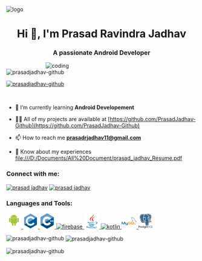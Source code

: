 ![logo](https://github.com/PrasadJadhav-Github/PrasadJadhav-Github/blob/main/Prasad%20jadhav.png)
<h1 align="center">Hi 👋, I'm Prasad Ravindra Jadhav</h1>
<h3 align="center">A passionate Android Developer</h3>

<img align="right" alt="coding" width="400" src="https://user-images.githubusercontent.com/55389276/140866485-8fb1c876-9a8f-4d6a-98dc-08c4981eaf70.gif">

<p align="left"> <img src="https://komarev.com/ghpvc/?username=prasadjadhav-github&label=Profile%20views&color=0e75b6&style=flat" alt="prasadjadhav-github" /> </p>

<p align="left"> <a href="https://github.com/ryo-ma/github-profile-trophy"><img src="https://github-profile-trophy.vercel.app/?username=prasadjadhav-github" alt="prasadjadhav-github" /></a> </p>

<p align="left"> <a href="https://twitter.com/" target="blank"><img src="https://img.shields.io/twitter/follow/?logo=twitter&style=for-the-badge" alt="" /></a> </p>

- 🌱 I’m currently learning **Android Developement**

- 👨‍💻 All of my projects are available at [https://github.com/PrasadJadhav-Github](https://github.com/PrasadJadhav-Github)

- 📫 How to reach me **prasadrjadhav11@gmail.com**

- 📄 Know about my experiences [file:///D:/Documents/All%20Document/prasad_jadhav_Resume.pdf](file:///D:/Documents/All%20Document/prasad_jadhav_Resume.pdf)

<h3 align="left">Connect with me:</h3>
<p align="left">
<a href="https://linkedin.com/in/prasad jadhav" target="blank"><img align="center" src="https://raw.githubusercontent.com/rahuldkjain/github-profile-readme-generator/master/src/images/icons/Social/linked-in-alt.svg" alt="prasad jadhav" height="30" width="40" /></a>
<a href="https://codesandbox.com/prasad jadhav" target="blank"><img align="center" src="https://raw.githubusercontent.com/rahuldkjain/github-profile-readme-generator/master/src/images/icons/Social/codesandbox.svg" alt="prasad jadhav" height="30" width="40" /></a>
</p>

<h3 align="left">Languages and Tools:</h3>
<p align="left"> <a href="https://developer.android.com" target="_blank" rel="noreferrer"> <img src="https://raw.githubusercontent.com/devicons/devicon/master/icons/android/android-original-wordmark.svg" alt="android" width="40" height="40"/> </a> <a href="https://www.cprogramming.com/" target="_blank" rel="noreferrer"> <img src="https://raw.githubusercontent.com/devicons/devicon/master/icons/c/c-original.svg" alt="c" width="40" height="40"/> </a> <a href="https://www.w3schools.com/cpp/" target="_blank" rel="noreferrer"> <img src="https://raw.githubusercontent.com/devicons/devicon/master/icons/cplusplus/cplusplus-original.svg" alt="cplusplus" width="40" height="40"/> </a> <a href="https://firebase.google.com/" target="_blank" rel="noreferrer"> <img src="https://www.vectorlogo.zone/logos/firebase/firebase-icon.svg" alt="firebase" width="40" height="40"/> </a> <a href="https://www.java.com" target="_blank" rel="noreferrer"> <img src="https://raw.githubusercontent.com/devicons/devicon/master/icons/java/java-original.svg" alt="java" width="40" height="40"/> </a> <a href="https://kotlinlang.org" target="_blank" rel="noreferrer"> <img src="https://www.vectorlogo.zone/logos/kotlinlang/kotlinlang-icon.svg" alt="kotlin" width="40" height="40"/> </a> <a href="https://www.mysql.com/" target="_blank" rel="noreferrer"> <img src="https://raw.githubusercontent.com/devicons/devicon/master/icons/mysql/mysql-original-wordmark.svg" alt="mysql" width="40" height="40"/> </a> <a href="https://www.postgresql.org" target="_blank" rel="noreferrer"> <img src="https://raw.githubusercontent.com/devicons/devicon/master/icons/postgresql/postgresql-original-wordmark.svg" alt="postgresql" width="40" height="40"/> </a> </p>

<p><img align="left" src="https://github-readme-stats.vercel.app/api/top-langs?username=prasadjadhav-github&show_icons=true&locale=en&layout=compact" alt="prasadjadhav-github" /></p>

<p>&nbsp;<img align="center" src="https://github-readme-stats.vercel.app/api?username=prasadjadhav-github&show_icons=true&locale=en" alt="prasadjadhav-github" /></p>

<p><img align="center" src="https://github-readme-streak-stats.herokuapp.com/?user=prasadjadhav-github&" alt="prasadjadhav-github" /></p>
